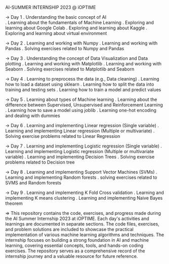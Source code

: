 AI-SUMMER INTERNSHIP 2023 @ iOPTIME

-> Day 1 
. Understanding the basic concept of AI <br>
. Learning about the fundamentals of Machine Learning
. Exploring and learning about Google Colab
. Exploring and learning about Kaggle
. Exploring and learning about virtual environment

-> Day 2
. Learning and working with Numpy
. Learning and working with Pandas
. Solving exercises related to Numpy and Pandas

-> Day 3
. Understanding the concept of Data Visualization and Data plotting
. Learning and working with Matplotlib
. Learning and working with Seaborn
. Solving exercises related to Matplotlib and Seaborn

-> Day 4
. Learning to preprocess the data (e.g., Data cleaning)
. Learning how to load a dataset using sklearn
. Learning how to split the data into training and testing sets
. Learning how to train a model and predict values

-> Day 5
. Learning about types of Machine learning
. Learning about the difference between Supervised, Unsupervised and Reinforcement Learning
. Learning how to save a model using joblib
. Learning one-hot encoding and dealing with dummies

-> Day 6
. Learning and implementing Linear regression (Single variable)
. Learning and implementing Linear regression (Multiple or multivariate)
. Solving exercise problems related to Linear Regression

-> Day 7
. Learning and implementing Logistic regression (Single variable)
. Learning and implementing Logistic regression (Multiple or multivariate variable)
. Learning and implementing Decision Trees
. Solving exercise problems related to Decision tree

-> Day 8
. Learning and implementing Support Vector Machines (SVMs)
. Learning and implementing Random forests
. solving exercises related to SVMS and Random forests

-> Day 9 
. Learning and implementing K Fold Cross validation
. Learning and implementing K means clustering 
. Learning and implementing Naive Bayes theorem

=> This repository contains the code, exercises, and progress made during the AI Summer Internship 2023 at iOPTIME. Each day's activities and learnings are documented in separate sections. The code files, exercises, and problem solutions are included to showcase the practical implementation of various machine learning algorithms and techniques. The internship focuses on building a strong foundation in AI and machine learning, covering essential concepts, tools, and hands-on coding exercises. The repository serves as a comprehensive record of the internship journey and a valuable resource for future reference.
